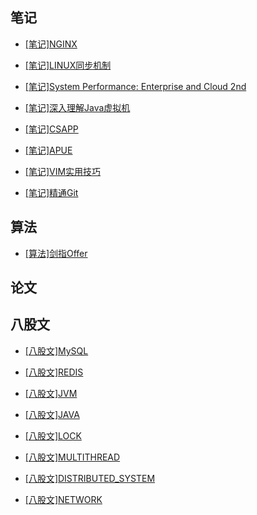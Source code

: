 ## 笔记

* [[笔记]NGINX](https://github.com/oriys/blog/blob/master/blog/NGINX_NOTE.md)

* [[笔记]LINUX同步机制](https://github.com/oriys/blog/blob/master/blog/LINUX_SYNC.md)

* [[笔记]System Performance: Enterprise and Cloud 2nd](https://github.com/oriys/blog/blob/master/blog/SYSTEM_PERFORMANCE_ENTERPISE_AND_CLOUD_NOTE.md)

* [[笔记]深入理解Java虚拟机](https://github.com/oriys/blog/blob/master/blog/UNDERSTAND_THE_JVM.md)

* [[笔记]CSAPP](https://github.com/oriys/blog/blob/master/blog/CSAPP.md)

* [[笔记]APUE](https://github.com/oriys/blog/blob/master/blog/APUE.md)

* [[笔记]VIM实用技巧](https://github.com/oriys/blog/blob/master/blog/PRACTICAL_VIM.md)

* [[笔记]精通Git](https://github.com/oriys/blog/blob/master/blog/GIT_PRO_V2.md)

## 算法 

* [[算法]剑指Offer](https://github.com/oriys/blog/blob/master/blog/LCOF.md)

## 论文 

## 八股文

* [[八股文]MySQL](https://github.com/oriys/blog/blob/master/blog/MYSQL.md)

* [[八股文]REDIS](https://github.com/oriys/blog/blob/master/blog/REDIS.md)

* [[八股文]JVM](https://github.com/oriys/blog/blob/master/blog/JVM.md)

* [[八股文]JAVA](https://github.com/oriys/blog/blob/master/blog/JAVA.md)

* [[八股文]LOCK](https://github.com/oriys/blog/blob/master/blog/LOCK.md)

* [[八股文]MULTITHREAD](https://github.com/oriys/blog/blob/master/blog/COCURRENCY.md)

* [[八股文]DISTRIBUTED_SYSTEM](https://github.com/oriys/blog/blob/master/blog/DISTRIBUTED_SYSTEM.md) 

* [[八股文]NETWORK](https://github.com/oriys/blog/blob/master/blog/NETWORK.md) 

